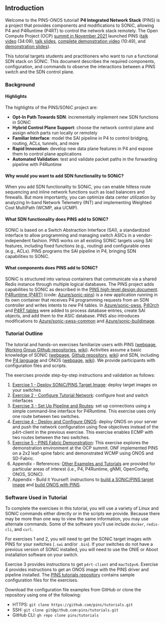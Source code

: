 <!--
Copyright 2021-present Open Networking Foundation

SPDX-License-Identifier: Apache-2.0
-->
## Introduction

Welcome to the PINS-ONOS tutorial! **P4 Integrated Network Stack** (PINS) is a
project that provides components and modifications to SONiC, allowing P4 and
P4Runtime (P4RT) to control the network stack remotely. The Open Compute Project
(OCP) [summit in November
2021](https://opennetworking.org/events/ocp-global-summit-2021/) launched PINS
([talk video](https://www.youtube.com/watch?v=QOASuHSn7z8) (34:09), [talk
slides](https://fntech.sfo2.digitaloceanspaces.com/PresentationMediaUploads/31/1993/OCP-PINS-2021-1c98a1591d51078fc4118646f5bd0e97.pdf),
[complete demonstration video](https://www.youtube.com/watch?v=iZuWdiV9dnc)
(10:49), and [demonstration
slides](https://opennetworking.org/wp-content/uploads/2021/12/PINS-OCP-2021-Demo-Slides.pdf)).

This tutorial targets students and practitioners who want to run a functional
SDN stack on SONiC. This document describes the required components,
configuration, and commands to observe the interactions between a PINS switch
and the SDN control plane.

### Background

#### Highlights

The highlights of the PINS/SONiC project are:

* **Opt-In Path Towards SDN**: incrementally implement new SDN functions in
  SONiC
* **Hybrid Control Plane Support**: choose the network control plane and assign
  which parts run locally or remotely
* **Familiar Interface**: model the SAI pipeline in P4 to control bridging,
  routing, ACLs, tunnels, and more
* **Rapid Innovation**: develop new data plane features in P4 and expose them to
  control plane applications
* **Automated Validation**: test and validate packet paths in the forwarding
  pipeline with P4Runtime

#### Why would you want to add SDN functionality to SONiC?

When you add SDN functionality to SONiC, you can enable hitless route sequencing
and inline network functions such as load balancers and firewalls. But more
importantly, you can optimize data center utilization by analyzing In-band
Network Telemetry (INT) and implementing Weighted Cost MultiPath (WCMP, aka
UCMP).

#### What SDN functionality does PINS add to SONiC?

SONiC is based on a Switch Abstraction Interface (SAI), a standardized interface
to allow programming and managing switch ASICs in a vendor-independent fashion.
PINS works on all existing SONiC targets using SAI features, including fixed
functions (e.g., routing) and configurable ones (e.g., ACLs). PINS programs the
SAI pipeline in P4, bringing SDN capabilities to SONiC.

#### What components does PINS add to SONiC?

SONiC is structured into various containers that communicate via a shared Redis
instance through multiple logical databases. The PINS project adds capabilities
to SONiC as described in the [PINS high-level design
document](https://github.com/pins/SONiC/blob/pins-hld/doc/pins/pins_hld.md).
[P4Runtime
(P4RT)](https://github.com/pins/SONiC/blob/p4rt_hld/doc/pins/p4rt_app_hld.md)
(code: [Azure/sonic-pins](https://github.com/Azure/sonic-pins)) is a new
application running in its own container that receives P4 programming requests
from an SDN controller and writes intents to new P4 tables. In
[Azure/sonic-swss](https://github.com/Azure/sonic-swss),
[P4Orch](https://github.com/pins/SONiC/blob/pins-hld/doc/pins/pins_hld.md#p4-orchagent)
and [P4RT
tables](https://github.com/pins/SONiC/blob/pins-hld/doc/pins/pins_hld.md#p4-appl-db-tables)
were added to process database entries, create SAI objects, and add them to the
ASIC database. PINS also introduces modifications to
[Azure/sonic-swss-common](https://github.com/Azure/sonic-swss-common) and
[Azure/sonic-buildimage](https://github.com/Azure/sonic-buildimage).

### Tutorial Outline

The tutorial and hands-on exercises familiarize users with PINS
([webpage](https://opennetworking.org/pins/), [Working Group Github
repositories](https://github.com/pins),
[wiki](https://wiki.opennetworking.org/display/COM/PINS)). Activities assume a
basic knowledge of SONiC ([webpage](https://azure.github.io/SONiC/), [Github
repository](https://github.com/Azure/SONiC/),
[wiki](https://github.com/Azure/SONiC/wiki)) and SDN, including the [P4
language](https://p4.org) and ONOS ([webpage](https://opennetworking.org/onos/),
[wiki](https://wiki.onosproject.org/display/ONOS/ONOS)). We provide participants
with configuration files and scripts.

The exercises provide step-by-step instructions and validation as follows:

1. [Exercise 1 - Deploy SONiC/PINS Target Image](./Exercise1): deploy target
   images on your switches
2. [Exercise 2 - Configure Tutorial Network](./Exercise2): configure host and
   switch interfaces
3. [Exercise 3 - Set Up Pipeline and Routes](./Exercise3): set up connections
   using a simple command-line interface for P4Runtime. This exercise uses only
   one route between two switches.
4. [Exercise 4 - Deploy and Configure ONOS](./Exercise4): deploy ONOS on your
   server and push the network configuration using flow objectives instead of
   the p4rt-client in the previous exercise. This exercise enables ECMP with two
   routes between the two switches.
5. [Exercise 5 - PINS Fabric Demonstration](./Exercise5): This exercise explores
   the demonstration environment at the OCP summit. ONF implemented PINS on a
   2x2 leaf-spine fabric and demonstrated WCMP using ONOS and SD-Fabric.
6. Appendix - References: [Other Examples and Tutorials](References.md) are
   provided for particular areas of interest (i.e., P4, P4Runtime, gNMI,
   OpenConfig, ONOS, SONiC).
7. Appendix - Build it Yourself: instructions to [build a SONiC/PINS target
   image](BuildTargetImage.md) and [build ONOS with PINS](BuildONOSwithPINS.md).

### Software Used in Tutorial

To complete the exercises in this tutorial, you will use a variety of Linux and
SONiC commands either directly or in the scripts we provide. Because there may
be more than one way to view the same information, you may use alternate
commands. Some of the software you’ll use include `docker`, `redis-cli`, and
`curl`.

For exercises 1 and 2, you will need to get the SONiC target images with PINS
for your switches (`.swi` and/or `.bin`). If your switches do not have a
previous version of SONiC installed, you will need to use the ONIE or Aboot
installation software on your switch.

Exercise 3 provides instructions to get `p4rt-client` and `macToIpv6`. Exercise
4 provides instructions to get an ONOS image with the PINS driver and pipeline
installed. The [PINS tutorials repository](https://github.com/pins/tutorials)
contains sample configuration files for the exercises.

Download the configuration file examples from GitHub or clone the repository
using one of the following:

* HTTPS: `git clone https://github.com/pins/tutorials.git`
* SSH:  `git clone git@github.com:pins/tutorials.git`
* GitHub CLI: `gh repo clone pins/tutorials`
